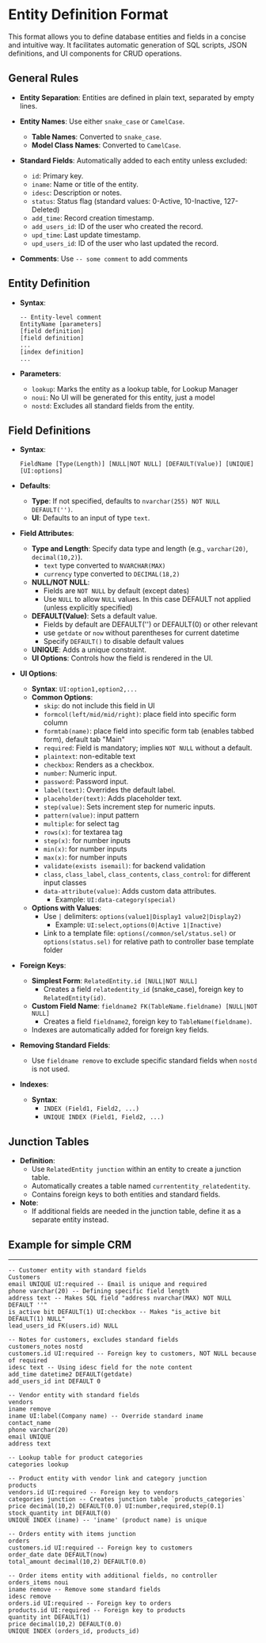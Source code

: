 # Entity Definition Format

This format allows you to define database entities and fields in a concise and intuitive way. It facilitates automatic generation of SQL scripts, JSON definitions, and UI components for CRUD operations.

## General Rules

- **Entity Separation**: Entities are defined in plain text, separated by empty lines.

- **Entity Names**: Use either `snake_case` or `CamelCase`.
  - **Table Names**: Converted to `snake_case`.
  - **Model Class Names**: Converted to `CamelCase`.

- **Standard Fields**: Automatically added to each entity unless excluded:
  - `id`: Primary key.
  - `iname`: Name or title of the entity.
  - `idesc`: Description or notes.
  - `status`: Status flag (standard values: 0-Active, 10-Inactive, 127-Deleted)
  - `add_time`: Record creation timestamp.
  - `add_users_id`: ID of the user who created the record.
  - `upd_time`: Last update timestamp.
  - `upd_users_id`: ID of the user who last updated the record.

- **Comments**: Use `-- some comment` to add comments

## Entity Definition

- **Syntax**:

  ```plaintext
  -- Entity-level comment
  EntityName [parameters]
  [field definition]
  [field definition]
  ...
  [index definition]
  ...
  ```

- **Parameters**:
  - `lookup`: Marks the entity as a lookup table, for Lookup Manager
  - `noui`: No UI will be generated for this entity, just a model
  - `nostd`: Excludes all standard fields from the entity.

## Field Definitions

- **Syntax**:

  ```plaintext
  FieldName [Type(Length)] [NULL|NOT NULL] [DEFAULT(Value)] [UNIQUE] [UI:options]
  ```

- **Defaults**:
  - **Type**: If not specified, defaults to `nvarchar(255) NOT NULL DEFAULT('')`.
  - **UI**: Defaults to an input of type `text`.

- **Field Attributes**:
  - **Type and Length**: Specify data type and length (e.g., `varchar(20)`, `decimal(10,2)`).
    - `text` type converted to `NVARCHAR(MAX)`
    - `currency` type converted to `DECIMAL(18,2)`
  - **NULL/NOT NULL**:
    - Fields are `NOT NULL` by default (except dates)
    - Use `NULL` to allow `NULL` values. In this case DEFAULT not applied (unless explicitly specified)
  - **DEFAULT(Value)**: Sets a default value.
    - Fields by default are DEFAULT('') or DEFAULT(0) or other relevant
    - use `getdate` or `now` without parentheses for current datetime
    - Specify `DEFAULT()` to disable default values
  - **UNIQUE**: Adds a unique constraint.
  - **UI Options**: Controls how the field is rendered in the UI.

- **UI Options**:
  - **Syntax**: `UI:option1,option2,...`
  - **Common Options**:
    - `skip`: do not include this field in UI
    - `formcol(left/mid/mid/right)`: place field into specific form column
    - `formtab(name)`: place field into specific form tab (enables tabbed form), default tab "Main"
    - `required`: Field is mandatory; implies `NOT NULL` without a default.
    - `plaintext`: non-editable text
    - `checkbox`: Renders as a checkbox.
    - `number`: Numeric input.
    - `password`: Password input.
    - `label(text)`: Overrides the default label.
    - `placeholder(text)`: Adds placeholder text.
    - `step(value)`: Sets increment step for numeric inputs.
    - `pattern(value)`: input pattern
    - `multiple`: for select tag
    - `rows(x)`: for textarea tag
    - `step(x)`: for number inputs
    - `min(x)`: for number inputs
    - `max(x)`: for number inputs
    - `validate(exists isemail)`: for backend validation
    - `class`, `class_label`, `class_contents`, `class_control`: for different input classes
    - `data-attribute(value)`: Adds custom data attributes.
      - Example: `UI:data-category(special)`
  - **Options with Values**:
    - Use `|` delimiters: `options(value1|Display1 value2|Display2)`
      - Example: `UI:select,options(0|Active 1|Inactive)`
    - Link to a template file: `options(/common/sel/status.sel)` or `options(status.sel)` for relative path to controller base template folder

- **Foreign Keys**:
  - **Simplest Form**: `RelatedEntity.id [NULL|NOT NULL]`
    - Creates a field `relatedentity_id` (snake_case), foreign key to `RelatedEntity(id)`.
  - **Custom Field Name**: `fieldname2 FK(TableName.fieldname) [NULL|NOT NULL]`
    - Creates a field `fieldname2`, foreign key to `TableName(fieldname)`.
  - Indexes are automatically added for foreign key fields.

- **Removing Standard Fields**:
  - Use `fieldname remove` to exclude specific standard fields when `nostd` is not used.

- **Indexes**:
  - **Syntax**:
    - `INDEX (Field1, Field2, ...)`
    - `UNIQUE INDEX (Field1, Field2, ...)`

## Junction Tables

- **Definition**:
  - Use `RelatedEntity junction` within an entity to create a junction table.
  - Automatically creates a table named `currententity_relatedentity`.
  - Contains foreign keys to both entities and standard fields.
- **Note**:
  - If additional fields are needed in the junction table, define it as a separate entity instead.

## Example for simple CRM

---

```plaintext
-- Customer entity with standard fields
Customers
email UNIQUE UI:required -- Email is unique and required
phone varchar(20) -- Defining specific field length
address text -- Makes SQL field "address nvarchar(MAX) NOT NULL DEFAULT ''"
is_active bit DEFAULT(1) UI:checkbox -- Makes "is_active bit DEFAULT(1) NULL"
lead_users_id FK(users.id) NULL

-- Notes for customers, excludes standard fields
customers_notes nostd
customers.id UI:required -- Foreign key to customers, NOT NULL because of required
idesc text -- Using idesc field for the note content
add_time datetime2 DEFAULT(getdate)
add_users_id int DEFAULT 0

-- Vendor entity with standard fields
vendors
iname remove
iname UI:label(Company name) -- Override standard iname
contact_name
phone varchar(20)
email UNIQUE
address text

-- Lookup table for product categories
categories lookup

-- Product entity with vendor link and category junction
products
vendors.id UI:required -- Foreign key to vendors
categories junction -- Creates junction table `products_categories`
price decimal(10,2) DEFAULT(0.0) UI:number,required,step(0.1)
stock_quantity int DEFAULT(0)
UNIQUE INDEX (iname) -- 'iname' (product name) is unique

-- Orders entity with items junction
orders
customers.id UI:required -- Foreign key to customers
order_date date DEFAULT(now)
total_amount decimal(10,2) DEFAULT(0.0)

-- Order items entity with additional fields, no controller
orders_items noui
iname remove -- Remove some standard fields
idesc remove
orders.id UI:required -- Foreign key to orders
products.id UI:required -- Foreign key to products
quantity int DEFAULT(1)
price decimal(10,2) DEFAULT(0.0)
UNIQUE INDEX (orders_id, products_id)
```
